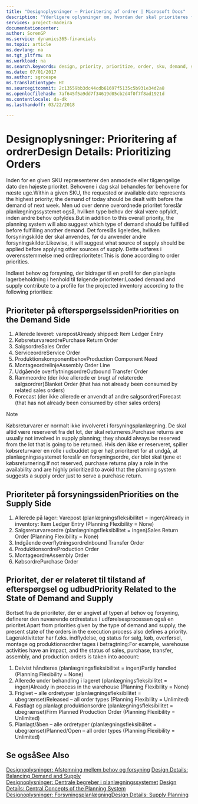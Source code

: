 ```yaml
---
title: "Designoplysninger – Prioritering af ordrer | Microsoft Docs"
description: "Yderligere oplysninger om, hvordan der skal prioriteres for at opfylde både behov og forsyningskrav."
services: project-madeira
documentationcenter: 
author: SorenGP
ms.service: dynamics365-financials
ms.topic: article
ms.devlang: na
ms.tgt_pltfrm: na
ms.workload: na
ms.search.keywords: design, priority, prioritize, order, sku, demand, supply
ms.date: 07/01/2017
ms.author: sgroespe
ms.translationtype: HT
ms.sourcegitcommit: 2c13559bb3dc44cdb61697f5135c5b931e34d2a8
ms.openlocfilehash: 7af645f5a9dd7f34619d05cb2d4f0f7f8ad1921d
ms.contentlocale: da-dk
ms.lasthandoff: 03/22/2018

---
```

# <a name="design-details-prioritizing-orders"></a><span data-ttu-id="b9d67-103">Designoplysninger: Prioritering af ordrer</span><span class="sxs-lookup"><span data-stu-id="b9d67-103">Design Details: Prioritizing Orders</span></span>
<span data-ttu-id="b9d67-104">Inden for en given SKU repræsenterer den anmodede eller tilgængelige dato den højeste prioritet. Behovene i dag skal behandles før behovene for næste uge.</span><span class="sxs-lookup"><span data-stu-id="b9d67-104">Within a given SKU, the requested or available date represents the highest priority; the demand of today should be dealt with before the demand of next week.</span></span> <span data-ttu-id="b9d67-105">Men ud over denne overordnede prioritet foreslår planlægningssystemet også, hvilken type behov der skal være opfyldt, inden andre behov opfyldes.</span><span class="sxs-lookup"><span data-stu-id="b9d67-105">But in addition to this overall priority, the planning system will also suggest which type of demand should be fulfilled before fulfilling another demand.</span></span> <span data-ttu-id="b9d67-106">Det foreslås ligeledes, hvilken forsyningskilde der skal anvendes, før du anvender andre forsyningskilder.</span><span class="sxs-lookup"><span data-stu-id="b9d67-106">Likewise, it will suggest what source of supply should be applied before applying other sources of supply.</span></span> <span data-ttu-id="b9d67-107">Dette udføres i overensstemmelse med ordreprioriteter.</span><span class="sxs-lookup"><span data-stu-id="b9d67-107">This is done according to order priorities.</span></span>  
  
<span data-ttu-id="b9d67-108">Indlæst behov og forsyning, der bidrager til en profil for den planlagte lagerbeholdning i henhold til følgende prioriteter:</span><span class="sxs-lookup"><span data-stu-id="b9d67-108">Loaded demand and supply contribute to a profile for the projected inventory according to the following priorities:</span></span>  
  
## <a name="priorities-on-the-demand-side"></a><span data-ttu-id="b9d67-109">Prioriteter på efterspørgselssiden</span><span class="sxs-lookup"><span data-stu-id="b9d67-109">Priorities on the Demand Side</span></span>  
1. <span data-ttu-id="b9d67-110">Allerede leveret: varepost</span><span class="sxs-lookup"><span data-stu-id="b9d67-110">Already shipped: Item Ledger Entry</span></span>  
2. <span data-ttu-id="b9d67-111">Købsreturvareordre</span><span class="sxs-lookup"><span data-stu-id="b9d67-111">Purchase Return Order</span></span>  
3. <span data-ttu-id="b9d67-112">Salgsordre</span><span class="sxs-lookup"><span data-stu-id="b9d67-112">Sales Order</span></span>  
4. <span data-ttu-id="b9d67-113">Serviceordre</span><span class="sxs-lookup"><span data-stu-id="b9d67-113">Service Order</span></span>  
5. <span data-ttu-id="b9d67-114">Produktionskomponentbehov</span><span class="sxs-lookup"><span data-stu-id="b9d67-114">Production Component Need</span></span>  
6. <span data-ttu-id="b9d67-115">Montageordrelinje</span><span class="sxs-lookup"><span data-stu-id="b9d67-115">Assembly Order Line</span></span>  
7. <span data-ttu-id="b9d67-116">Udgående overflytningsordre</span><span class="sxs-lookup"><span data-stu-id="b9d67-116">Outbound Transfer Order</span></span>  
8. <span data-ttu-id="b9d67-117">Rammeordre (der ikke allerede er brugt af relaterede salgsordrer)</span><span class="sxs-lookup"><span data-stu-id="b9d67-117">Blanket Order (that has not already been consumed by related sales orders)</span></span>  
9. <span data-ttu-id="b9d67-118">Forecast (der ikke allerede er anvendt af andre salgsordrer)</span><span class="sxs-lookup"><span data-stu-id="b9d67-118">Forecast (that has not already been consumed by other sales orders)</span></span>  
  
> [!NOTE]  
>  <span data-ttu-id="b9d67-119">Købsreturvarer er normalt ikke involveret i forsyningsplanlægning. De skal altid være reserveret fra det lot, der skal returneres.</span><span class="sxs-lookup"><span data-stu-id="b9d67-119">Purchase returns are usually not involved in supply planning; they should always be reserved from the lot that is going to be returned.</span></span> <span data-ttu-id="b9d67-120">Hvis den ikke er reserveret, spiller købsreturvarer en rolle i udbuddet og er højt prioriteret for at undgå, at planlægningssystemet foreslår en forsyningsordre, der blot skal tjene et købsreturnering.</span><span class="sxs-lookup"><span data-stu-id="b9d67-120">If not reserved, purchase returns play a role in the availability and are highly prioritized to avoid that the planning system suggests a supply order just to serve a purchase return.</span></span>  
  
## <a name="priorities-on-the-supply-side"></a><span data-ttu-id="b9d67-121">Prioriteter på forsyningssiden</span><span class="sxs-lookup"><span data-stu-id="b9d67-121">Priorities on the Supply Side</span></span>  
1. <span data-ttu-id="b9d67-122">Allerede på lager: Varepost (planlægningsfleksibilitet = ingen)</span><span class="sxs-lookup"><span data-stu-id="b9d67-122">Already in inventory: Item Ledger Entry (Planning Flexibility = None)</span></span>  
2. <span data-ttu-id="b9d67-123">Salgsreturvareordre (planlægningsfleksibilitet = ingen)</span><span class="sxs-lookup"><span data-stu-id="b9d67-123">Sales Return Order (Planning Flexibility = None)</span></span>  
3. <span data-ttu-id="b9d67-124">Indgående overflytningsordre</span><span class="sxs-lookup"><span data-stu-id="b9d67-124">Inbound Transfer Order</span></span>  
4. <span data-ttu-id="b9d67-125">Produktionsordre</span><span class="sxs-lookup"><span data-stu-id="b9d67-125">Production Order</span></span>  
5. <span data-ttu-id="b9d67-126">Montageordre</span><span class="sxs-lookup"><span data-stu-id="b9d67-126">Assembly Order</span></span>  
6. <span data-ttu-id="b9d67-127">Købsordre</span><span class="sxs-lookup"><span data-stu-id="b9d67-127">Purchase Order</span></span>  
  
## <a name="priority-related-to-the-state-of-demand-and-supply"></a><span data-ttu-id="b9d67-128">Prioritet, der er relateret til tilstand af efterspørgsel og udbud</span><span class="sxs-lookup"><span data-stu-id="b9d67-128">Priority Related to the State of Demand and Supply</span></span>  
<span data-ttu-id="b9d67-129">Bortset fra de prioriteter, der er angivet af typen af behov og forsyning, definerer den nuværende ordrestatus i udførelsesprocessen også en prioritet.</span><span class="sxs-lookup"><span data-stu-id="b9d67-129">Apart from priorities given by the type of demand and supply, the present state of the orders in the execution process also defines a priority.</span></span> <span data-ttu-id="b9d67-130">Lageraktiviteter har f.eks. indflydelse, og status for salg, køb, overførsel, montage og produktionsordrer tages i betragtning:</span><span class="sxs-lookup"><span data-stu-id="b9d67-130">For example, warehouse activities have an impact, and the status of sales, purchase, transfer, assembly, and production orders is taken into account:</span></span>  
  
1. <span data-ttu-id="b9d67-131">Delvist håndteres (planlægningsfleksibilitet = ingen)</span><span class="sxs-lookup"><span data-stu-id="b9d67-131">Partly handled (Planning Flexibility = None)</span></span>  
2. <span data-ttu-id="b9d67-132">Allerede under behandling i lageret (planlægningsfleksibilitet = ingen)</span><span class="sxs-lookup"><span data-stu-id="b9d67-132">Already in process in the warehouse (Planning Flexibility = None)</span></span>  
3. <span data-ttu-id="b9d67-133">Frigivet – alle ordretyper (planlægningsfleksibilitet = ubegrænset)</span><span class="sxs-lookup"><span data-stu-id="b9d67-133">Released – all order types (Planning Flexibility = Unlimited)</span></span>  
4. <span data-ttu-id="b9d67-134">Fastlagt og planlagt produktionsordre (planlægningsfleksibilitet = ubegrænset)</span><span class="sxs-lookup"><span data-stu-id="b9d67-134">Firm Planned Production Order (Planning Flexibility = Unlimited)</span></span>  
5. <span data-ttu-id="b9d67-135">Planlagt/åben – alle ordretyper (planlægningsfleksibilitet = ubegrænset)</span><span class="sxs-lookup"><span data-stu-id="b9d67-135">Planned/Open – all order types (Planning Flexibility = Unlimited)</span></span>  
  
## <a name="see-also"></a><span data-ttu-id="b9d67-136">Se også</span><span class="sxs-lookup"><span data-stu-id="b9d67-136">See Also</span></span>  
<span data-ttu-id="b9d67-137">[Designoplysninger: Afstemning mellem behov og forsyning](design-details-balancing-demand-and-supply.md) </span><span class="sxs-lookup"><span data-stu-id="b9d67-137">[Design Details: Balancing Demand and Supply](design-details-balancing-demand-and-supply.md) </span></span>  
<span data-ttu-id="b9d67-138">[Designoplysninger: Centrale begreber i planlægningssystemet](design-details-central-concepts-of-the-planning-system.md) </span><span class="sxs-lookup"><span data-stu-id="b9d67-138">[Design Details: Central Concepts of the Planning System](design-details-central-concepts-of-the-planning-system.md) </span></span>  
[<span data-ttu-id="b9d67-139">Designoplysninger: Forsyningsplanlægning</span><span class="sxs-lookup"><span data-stu-id="b9d67-139">Design Details: Supply Planning</span></span>](design-details-supply-planning.md)
